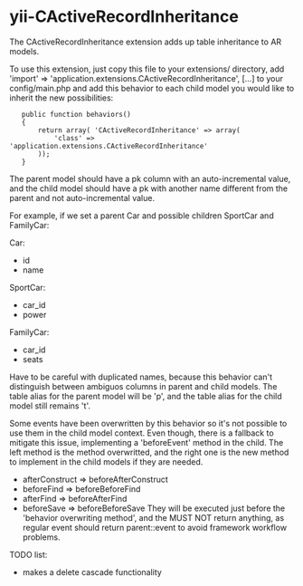 yii-CActiveRecordInheritance
============================
 
  The CActiveRecordInheritance extension adds up table inheritance to AR models.
 
  To use this extension, just copy this file to your extensions/ directory,
  add 'import' => 'application.extensions.CActiveRecordInheritance', [...] to your
  config/main.php and add this behavior to each child model you would like to
  inherit the new possibilities:
 
       public function behaviors()
       {
           return array( 'CActiveRecordInheritance' => array(
               'class' => 'application.extensions.CActiveRecordInheritance'
           ));
       }
 
 The parent model should have a pk column with an auto-incremental value,
 and the child model should have a pk with another name different from the
 parent and not auto-incremental value.
 
 For example, if we set a parent Car and possible children SportCar and FamilyCar:
 
 Car:
 - id
 - name

 SportCar:
 - car_id
 - power

 FamilyCar:
 - car_id
 - seats

Have to be careful with duplicated names, because this behavior can't
distinguish between ambiguos columns in parent and child models.
The table alias for the parent model will be 'p', and the table alias
for the child model still remains 't'.

Some events have been overwritten by this behavior so it's not possible
to use them in the child model context. Even though, there is a fallback
to mitigate this issue, implementing a 'beforeEvent' method in the child.
The left method is the method overwritted, and the right one is the new
method to implement in the child models if they are needed.
 - afterConstruct => beforeAfterConstruct
 - beforeFind     => beforeBeforeFind
 - afterFind      => beforeAfterFind
 - beforeSave     => beforeBeforeSave
They will be executed just before the 'behavior overwriting method', and
the MUST NOT return anything, as regular event should return parent::event
to avoid framework workflow problems.

TODO list:
 - makes a delete cascade functionality

